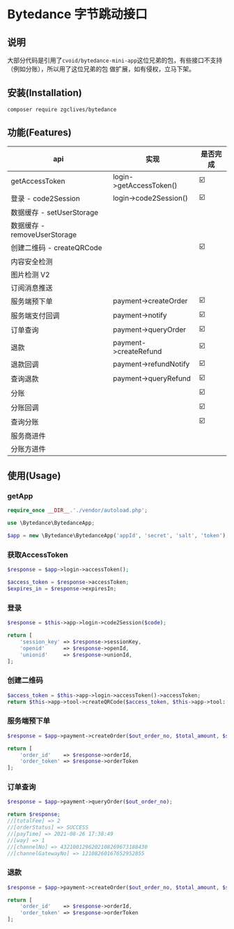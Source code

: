 # Bytedance 字节跳动接口

## 说明

大部分代码是引用了`cvoid/bytedance-mini-app`这位兄弟的包，有些接口不支持（例如分账），所以用了这位兄弟的包 做扩展，如有侵权，立马下架。

## 安装(Installation)

```shell
composer require zgclives/bytedance
```

## 功能(Features)

| api                          | 实现                    | 是否完成 |
| ---------------------------- | ----------------------- | -------- |
| getAccessToken               | login->getAccessToken() | ☑️       |
| 登录 - code2Session          | login->code2Session()   | ☑️       |
| 数据缓存 - setUserStorage    |                         |          |
| 数据缓存 - removeUserStorage |                         |          |
| 创建二维码 - createQRCode    |                         | ☑️       |
| 内容安全检测                 |                         |          |
| 图片检测 V2                  |                         |          |
| 订阅消息推送                 |                         |          |
| 服务端预下单                 | payment->createOrder    | ☑️       |
| 服务端支付回调               | payment->notify         | ☑️       |
| 订单查询                     | payment->queryOrder     | ☑️       |
| 退款                         | payment->createRefund   | ☑️       |
| 退款回调                     | payment->refundNotify   | ☑️       |
| 查询退款                     | payment->queryRefund    | ☑️       |
| 分账                         |                         | ☑️       |
| 分账回调                     |                         | ☑️       |
| 查询分账                     |                         | ☑️       |
| 服务商进件                   |                         |          |
| 分账方进件                   |                         |          |

## 使用(Usage)

### getApp

```php
require_once __DIR__.'./vendor/autoload.php';

use \Bytedance\BytedanceApp;

$app = new \Bytedance\BytedanceApp('appId', 'secret', 'salt', 'token');
```

### 获取AccessToken

```php
$response = $app->login->accessToken();

$access_token = $response->accessToken;
$expires_in = $response->expiresIn;
```

### 登录

```php
$response = $this->app->login->code2Session($code);

return [
    'session_key' => $response->sessionKey,
    'openid'      => $response->openId,
    'unionid'     => $response->unionId,
];
```

### 创建二维码

```php
$access_token = $this->app->login->accessToken()->accessToken;
return $this->app->tool->createQRCode($access_token, $this->app->tool::APP_DOUYIN, 'pages/index/index');
```

### 服务端预下单

```php
$response = $app->payment->createOrder($out_order_no, $total_amount, $subject, $body, $valid_time, $cp_extra, $notify_url);

return [
    'order_id'    => $response->orderId,
    'order_token' => $response->orderToken
];
```

### 订单查询

```php
$response = $app->payment->queryOrder($out_order_no);

return $response;
//[totalFee] => 2
//[orderStatus] => SUCCESS
//[payTime] => 2021-08-26 17:38:49
//[way] => 1
//[channelNo] => 4321001296202108269673188430
//[channelGatewayNo] => 12108260167652952855
```

### 退款

```php
$response = $app->payment->createOrder($out_order_no, $total_amount, $subject, $body, $valid_time, $cp_extra, $notify_url);

return [
    'order_id'    => $response->orderId,
    'order_token' => $response->orderToken
];
```

